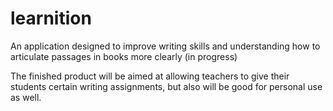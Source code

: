 # learnition
An application designed to improve writing skills and understanding how to articulate passages in books more clearly (in progress)

The finished product will be aimed at allowing teachers to give their students certain writing assignments, but also will be good for personal use as well.

